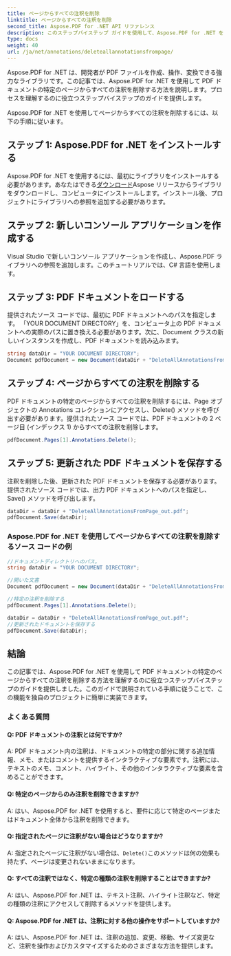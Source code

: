 ```yaml
---
title: ページからすべての注釈を削除
linktitle: ページからすべての注釈を削除
second_title: Aspose.PDF for .NET API リファレンス
description: このステップバイステップ ガイドを使用して、Aspose.PDF for .NET を使用して PDF ページからすべての注釈を削除する方法を学びます。
type: docs
weight: 40
url: /ja/net/annotations/deleteallannotationsfrompage/
---
```

Aspose.PDF for .NET は、開発者が PDF ファイルを作成、操作、変換できる強力なライブラリです。この記事では、Aspose.PDF for .NET を使用して PDF ドキュメントの特定のページからすべての注釈を削除する方法を説明します。プロセスを理解するのに役立つステップバイステップのガイドを提供します。

Aspose.PDF for .NET を使用してページからすべての注釈を削除するには、以下の手順に従います。

## ステップ 1: Aspose.PDF for .NET をインストールする

Aspose.PDF for .NET を使用するには、最初にライブラリをインストールする必要があります。あなたはできる[ダウンロード](https://releases.aspose.com/pdf/net/)Aspose リリースからライブラリをダウンロードし、コンピュータにインストールします。インストール後、プロジェクトにライブラリへの参照を追加する必要があります。

## ステップ 2: 新しいコンソール アプリケーションを作成する

Visual Studio で新しいコンソール アプリケーションを作成し、Aspose.PDF ライブラリへの参照を追加します。このチュートリアルでは、C# 言語を使用します。

## ステップ 3: PDF ドキュメントをロードする

提供されたソース コードでは、最初に PDF ドキュメントへのパスを指定します。 「YOUR DOCUMENT DIRECTORY」を、コンピュータ上の PDF ドキュメントへの実際のパスに置き換える必要があります。次に、Document クラスの新しいインスタンスを作成し、PDF ドキュメントを読み込みます。

```csharp
string dataDir = "YOUR DOCUMENT DIRECTORY";
Document pdfDocument = new Document(dataDir + "DeleteAllAnnotationsFromPage.pdf");
```

## ステップ 4: ページからすべての注釈を削除する

PDF ドキュメントの特定のページからすべての注釈を削除するには、Page オブジェクトの Annotations コレクションにアクセスし、Delete() メソッドを呼び出す必要があります。提供されたソース コードでは、PDF ドキュメントの 2 ページ目 (インデックス 1) からすべての注釈を削除します。

```csharp
pdfDocument.Pages[1].Annotations.Delete();
```

## ステップ 5: 更新された PDF ドキュメントを保存する

注釈を削除した後、更新された PDF ドキュメントを保存する必要があります。提供されたソース コードでは、出力 PDF ドキュメントへのパスを指定し、Save() メソッドを呼び出します。

```csharp
dataDir = dataDir + "DeleteAllAnnotationsFromPage_out.pdf";
pdfDocument.Save(dataDir);
```

### Aspose.PDF for .NET を使用してページからすべての注釈を削除するソース コードの例

```csharp
//ドキュメントディレクトリへのパス。
string dataDir = "YOUR DOCUMENT DIRECTORY";

//開いた文書
Document pdfDocument = new Document(dataDir + "DeleteAllAnnotationsFromPage.pdf");

//特定の注釈を削除する
pdfDocument.Pages[1].Annotations.Delete();

dataDir = dataDir + "DeleteAllAnnotationsFromPage_out.pdf";
//更新されたドキュメントを保存する
pdfDocument.Save(dataDir);
``` 

## 結論

この記事では、Aspose.PDF for .NET を使用して PDF ドキュメントの特定のページからすべての注釈を削除する方法を理解するのに役立つステップバイステップのガイドを提供しました。このガイドで説明されている手順に従うことで、この機能を独自のプロジェクトに簡単に実装できます。

### よくある質問

#### Q: PDF ドキュメントの注釈とは何ですか?

A: PDF ドキュメント内の注釈は、ドキュメントの特定の部分に関する追加情報、メモ、またはコメントを提供するインタラクティブな要素です。注釈には、テキストのメモ、コメント、ハイライト、その他のインタラクティブな要素を含めることができます。

#### Q: 特定のページからのみ注釈を削除できますか?

A: はい、Aspose.PDF for .NET を使用すると、要件に応じて特定のページまたはドキュメント全体から注釈を削除できます。

#### Q: 指定されたページに注釈がない場合はどうなりますか?

 A: 指定されたページに注釈がない場合は、`Delete()`このメソッドは何の効果も持たず、ページは変更されないままになります。

#### Q: すべての注釈ではなく、特定の種類の注釈を削除することはできますか?

A: はい、Aspose.PDF for .NET は、テキスト注釈、ハイライト注釈など、特定の種類の注釈にアクセスして削除するメソッドを提供します。

#### Q: Aspose.PDF for .NET は、注釈に対する他の操作をサポートしていますか?

A: はい、Aspose.PDF for .NET は、注釈の追加、変更、移動、サイズ変更など、注釈を操作およびカスタマイズするためのさまざまな方法を提供します。